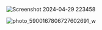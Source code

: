 
![Screenshot 2024-04-29 223458](https://github.com/MINAMOREED/-Sales-Exploration/assets/94475420/c50ed51d-510c-4b0e-974d-70dbd259cf35)

![photo_5900167806727602691_w](https://github.com/MINAMOREED/-Sales-Exploration/assets/94475420/11ccc626-8058-408d-88ce-9ae259fcad90)
